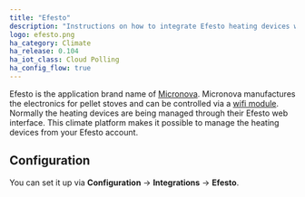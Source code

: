 ```yaml
---
title: "Efesto"
description: "Instructions on how to integrate Efesto heating devices within Home Assistant."
logo: efesto.png
ha_category: Climate
ha_release: 0.104
ha_iot_class: Cloud Polling
ha_config_flow: true
---
```


Efesto is the application brand name of [Micronova](https://www.micronovasrl.com/en/).
Micronova manufactures the electronics for pellet stoves and can be controlled via a [wifi module](https://www.micronovasrl.com/en/realizzazione/po069/).
Normally the heating devices are being managed through their Efesto web interface.
This climate platform makes it possible to manage the heating devices from your Efesto account.

## Configuration

You can set it up via **Configuration** -> **Integrations** -> **Efesto**.
